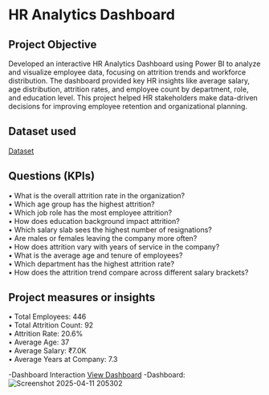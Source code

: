 # HR Analytics Dashboard
## Project Objective
Developed an interactive HR Analytics Dashboard using Power BI to analyze and visualize employee data, focusing on attrition trends and workforce distribution. The dashboard provided key HR insights like average salary, age distribution, attrition rates, and employee count by department, role, and education level. This project helped HR stakeholders make data-driven decisions for improving employee retention and organizational planning.
## Dataset used
<a href="https://github.com/Seuli02/Data-Analytics-Dashboard/blob/main/HR_Analytics.csv">Dataset</a>
## Questions (KPIs)
•	What is the overall attrition rate in the organization?</br>
•	Which age group has the highest attrition?</br>
•	Which job role has the most employee attrition?</br>
•	How does education background impact attrition?</br>
•	Which salary slab sees the highest number of resignations?</br>
•	Are males or females leaving the company more often?</br>
•	How does attrition vary with years of service in the company?</br>
•	What is the average age and tenure of employees?</br>
•	Which department has the highest attrition rate?</br>
•	How does the attrition trend compare across different salary brackets?
## Project measures or insights
•	Total Employees: 446</br>
•	Total Attrition Count: 92</br>
•	Attrition Rate: 20.6%</br>
•	Average Age: 37</br>
•	Average Salary: ₹7.0K</br>
•	Average Years at Company: 7.3


-Dashboard Interaction <a href="https://github.com/Seuli02/Data-Analytics-Dashboard/blob/main/Screenshot%202025-04-11%20205302.png">View Dashboard</a>
-Dashboard: ![Screenshot 2025-04-11 205302](https://github.com/user-attachments/assets/8e724577-f725-4a10-888e-5dd68ce6bba5)

